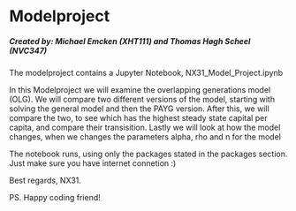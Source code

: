 # Modelproject
##### Created by: Michael Emcken (XHT111) and Thomas Høgh Scheel (NVC347)

The modelproject contains a Jupyter Notebook, NX31_Model_Project.ipynb

In this Modelproject we will examine the overlapping generations model (OLG). We will compare two different versions of the model, starting with solving the general model and then the PAYG version. After this, we will compare the two, to see which has the highest steady state capital per capita, and compare their transisition. Lastly we will look at how the model changes, when we changes the parameters alpha, rho and n for the model

The notebook runs, using only the packages stated in the packages section.
Just make sure you have internet connetion :)

Best regards, NX31.

PS. Happy coding friend!
